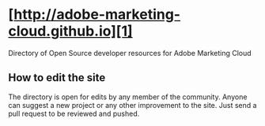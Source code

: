 # [http://adobe-marketing-cloud.github.io][1]
Directory of Open Source developer resources for Adobe Marketing Cloud

## How to edit the site
The directory is open for edits by any member of the community. Anyone can suggest a new project or any other improvement to the site. Just send a pull request to be reviewed and pushed.

[1]: http://adobe-marketing-cloud.github.io
